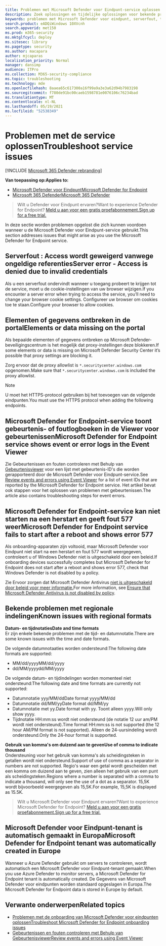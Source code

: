 ```yaml
---
title: Problemen met Microsoft Defender voor Eindpunt-service oplossen
description: Zoek oplossingen en tijdelijke oplossingen voor bekende problemen, zoals serverfouten bij het openen van de service.
keywords: problemen met Microsoft Defender voor eindpunt, serverfout, toegang geweigerd, ongeldige referenties, geen gegevens, dashboardportal, toestaan, gebeurtenisviewer oplossen
search.product: eADQiWindows 10XVcnh
search.appverid: met150
ms.prod: m365-security
ms.mktglfcycl: deploy
ms.sitesec: library
ms.pagetype: security
ms.author: macapara
author: mjcaparas
localization_priority: Normal
manager: dansimp
audience: ITPro
ms.collection: M365-security-compliance
ms.topic: troubleshooting
ms.technology: mde
ms.openlocfilehash: 8aaea65c617300a16f99a9a3e3a62d94b7983198
ms.sourcegitcommit: f780de91bc00caeb1598781e0076106c76234bad
ms.translationtype: MT
ms.contentlocale: nl-NL
ms.lasthandoff: 05/19/2021
ms.locfileid: "52538349"
---
```

# <a name="troubleshoot-service-issues"></a><span data-ttu-id="d021c-104">Problemen met de service oplossen</span><span class="sxs-lookup"><span data-stu-id="d021c-104">Troubleshoot service issues</span></span>

[!INCLUDE [Microsoft 365 Defender rebranding](../../includes/microsoft-defender.md)]

<span data-ttu-id="d021c-105">**Van toepassing op:**</span><span class="sxs-lookup"><span data-stu-id="d021c-105">**Applies to:**</span></span>
- [<span data-ttu-id="d021c-106">Microsoft Defender voor Eindpunt</span><span class="sxs-lookup"><span data-stu-id="d021c-106">Microsoft Defender for Endpoint</span></span>](https://go.microsoft.com/fwlink/p/?linkid=2154037)
- [<span data-ttu-id="d021c-107">Microsoft 365 Defender</span><span class="sxs-lookup"><span data-stu-id="d021c-107">Microsoft 365 Defender</span></span>](https://go.microsoft.com/fwlink/?linkid=2118804)

> <span data-ttu-id="d021c-108">Wilt u Defender voor Eindpunt ervaren?</span><span class="sxs-lookup"><span data-stu-id="d021c-108">Want to experience Defender for Endpoint?</span></span> [<span data-ttu-id="d021c-109">Meld u aan voor een gratis proefabonnement.</span><span class="sxs-lookup"><span data-stu-id="d021c-109">Sign up for a free trial.</span></span>](https://www.microsoft.com/microsoft-365/windows/microsoft-defender-atp?ocid=docs-wdatp-pullalerts-abovefoldlink) 


<span data-ttu-id="d021c-110">In deze sectie worden problemen opgelost die zich kunnen voordoen wanneer u de Microsoft Defender voor Eindpunt-service gebruikt.</span><span class="sxs-lookup"><span data-stu-id="d021c-110">This section addresses issues that might arise as you use the Microsoft Defender for Endpoint service.</span></span>

## <a name="server-error---access-is-denied-due-to-invalid-credentials"></a><span data-ttu-id="d021c-111">Serverfout : Access wordt geweigerd vanwege ongeldige referenties</span><span class="sxs-lookup"><span data-stu-id="d021c-111">Server error - Access is denied due to invalid credentials</span></span>
<span data-ttu-id="d021c-112">Als u een serverfout ondervindt wanneer u toegang probeert te krijgen tot de service, moet u de cookie-instellingen van uw browser wijzigen.</span><span class="sxs-lookup"><span data-stu-id="d021c-112">If you encounter a server error when trying to access the service, you’ll need to change your browser cookie settings.</span></span>
<span data-ttu-id="d021c-113">Configureer uw browser om cookies toe te staan.</span><span class="sxs-lookup"><span data-stu-id="d021c-113">Configure your browser to allow cookies.</span></span>

## <a name="elements-or-data-missing-on-the-portal"></a><span data-ttu-id="d021c-114">Elementen of gegevens ontbreken in de portal</span><span class="sxs-lookup"><span data-stu-id="d021c-114">Elements or data missing on the portal</span></span>
<span data-ttu-id="d021c-115">Als bepaalde elementen of gegevens ontbreken op Microsoft Defender-beveiligingscentrum is het mogelijk dat proxy-instellingen deze blokkeren.</span><span class="sxs-lookup"><span data-stu-id="d021c-115">If some elements or data is missing on Microsoft Defender Security Center it’s possible that proxy settings are blocking it.</span></span>

<span data-ttu-id="d021c-116">Zorg ervoor dat de proxy allowlist is `*.securitycenter.windows.com` opgenomen.</span><span class="sxs-lookup"><span data-stu-id="d021c-116">Make sure that `*.securitycenter.windows.com` is included the proxy allowlist.</span></span>


> [!NOTE]
> <span data-ttu-id="d021c-117">U moet het HTTPS-protocol gebruiken bij het toevoegen van de volgende eindpunten.</span><span class="sxs-lookup"><span data-stu-id="d021c-117">You must use the HTTPS protocol when adding the following endpoints.</span></span>

## <a name="microsoft-defender-for-endpoint-service-shows-event-or-error-logs-in-the-event-viewer"></a><span data-ttu-id="d021c-118">Microsoft Defender for Endpoint-service toont gebeurtenis- of foutlogboeken in de Viewer voor gebeurtenissen</span><span class="sxs-lookup"><span data-stu-id="d021c-118">Microsoft Defender for Endpoint service shows event or error logs in the Event Viewer</span></span>

<span data-ttu-id="d021c-119">Zie Gebeurtenissen en fouten controleren met Behulp van [Gebeurtenisviewer](event-error-codes.md) voor een lijst met gebeurtenis-ID's die worden gerapporteerd door de Microsoft Defender voor Eindpunt-service.</span><span class="sxs-lookup"><span data-stu-id="d021c-119">See [Review events and errors using Event Viewer](event-error-codes.md) for a list of event IDs that are reported by the Microsoft Defender for Endpoint service.</span></span> <span data-ttu-id="d021c-120">Het artikel bevat ook stappen voor het oplossen van problemen met gebeurtenissen.</span><span class="sxs-lookup"><span data-stu-id="d021c-120">The article also contains troubleshooting steps for event errors.</span></span>

## <a name="microsoft-defender-for-endpoint-service-fails-to-start-after-a-reboot-and-shows-error-577"></a><span data-ttu-id="d021c-121">Microsoft Defender for Endpoint-service kan niet starten na een herstart en geeft fout 577 weer</span><span class="sxs-lookup"><span data-stu-id="d021c-121">Microsoft Defender for Endpoint service fails to start after a reboot and shows error 577</span></span>

<span data-ttu-id="d021c-122">Als onboarding-apparaten zijn voltooid, maar Microsoft Defender voor Eindpunt niet start na een herstart en fout 577 wordt weergegeven, controleert u of Windows Defender niet is uitgeschakeld door een beleid.</span><span class="sxs-lookup"><span data-stu-id="d021c-122">If onboarding devices successfully completes but Microsoft Defender for Endpoint does not start after a reboot and shows error 577, check that Windows Defender is not disabled by a policy.</span></span>

<span data-ttu-id="d021c-123">Zie Ervoor zorgen dat Microsoft Defender Antivirus [niet is uitgeschakeld door beleid voor meer informatie.](troubleshoot-onboarding.md#ensure-that-microsoft-defender-antivirus-is-not-disabled-by-a-policy)</span><span class="sxs-lookup"><span data-stu-id="d021c-123">For more information, see [Ensure that Microsoft Defender Antivirus is not disabled by policy](troubleshoot-onboarding.md#ensure-that-microsoft-defender-antivirus-is-not-disabled-by-a-policy).</span></span>

## <a name="known-issues-with-regional-formats"></a><span data-ttu-id="d021c-124">Bekende problemen met regionale indelingen</span><span class="sxs-lookup"><span data-stu-id="d021c-124">Known issues with regional formats</span></span>

<span data-ttu-id="d021c-125">**Datum- en tijdnotaties**</span><span class="sxs-lookup"><span data-stu-id="d021c-125">**Date and time formats**</span></span><br>
<span data-ttu-id="d021c-126">Er zijn enkele bekende problemen met de tijd- en datumnotatie.</span><span class="sxs-lookup"><span data-stu-id="d021c-126">There are some known issues with the time and date formats.</span></span> 

<span data-ttu-id="d021c-127">De volgende datumnotaaties worden ondersteund:</span><span class="sxs-lookup"><span data-stu-id="d021c-127">The following date formats are supported:</span></span>
- <span data-ttu-id="d021c-128">MM/dd/yyyy</span><span class="sxs-lookup"><span data-stu-id="d021c-128">MM/dd/yyyy</span></span>
- <span data-ttu-id="d021c-129">dd/MM/yyyy</span><span class="sxs-lookup"><span data-stu-id="d021c-129">dd/MM/yyyy</span></span>

<span data-ttu-id="d021c-130">De volgende datum- en tijdindelingen worden momenteel niet ondersteund:</span><span class="sxs-lookup"><span data-stu-id="d021c-130">The following date and time formats are currently not supported:</span></span>
- <span data-ttu-id="d021c-131">Datumnotatie yyy/MM/dd</span><span class="sxs-lookup"><span data-stu-id="d021c-131">Date format yyyy/MM/dd</span></span>
- <span data-ttu-id="d021c-132">Datumnotatie dd/MM/yy</span><span class="sxs-lookup"><span data-stu-id="d021c-132">Date format dd/MM/yy</span></span>
- <span data-ttu-id="d021c-133">Datumnotatie met yy.</span><span class="sxs-lookup"><span data-stu-id="d021c-133">Date format with yy.</span></span> <span data-ttu-id="d021c-134">Toont alleen yyyy.</span><span class="sxs-lookup"><span data-stu-id="d021c-134">Will only show yyyy.</span></span>
- <span data-ttu-id="d021c-135">Tijdnotatie HH:mm:ss wordt niet ondersteund (de notatie 12 uur am/PM wordt niet ondersteund).</span><span class="sxs-lookup"><span data-stu-id="d021c-135">Time format HH:mm:ss is not supported (the 12 hour AM/PM format is not supported).</span></span> <span data-ttu-id="d021c-136">Alleen de 24-uursindeling wordt ondersteund.</span><span class="sxs-lookup"><span data-stu-id="d021c-136">Only the 24-hour format is supported.</span></span>

<span data-ttu-id="d021c-137">**Gebruik van komma's om duizend aan te geven**</span><span class="sxs-lookup"><span data-stu-id="d021c-137">**Use of comma to indicate thousand**</span></span><br>
<span data-ttu-id="d021c-138">Ondersteuning voor het gebruik van komma's als scheidingsteken in getallen wordt niet ondersteund.</span><span class="sxs-lookup"><span data-stu-id="d021c-138">Support of use of comma as a separator in numbers are not supported.</span></span> <span data-ttu-id="d021c-139">Regio's waar een getal wordt gescheiden met een komma om duizend aan te geven, zien alleen het gebruik van een punt als scheidingsteken.</span><span class="sxs-lookup"><span data-stu-id="d021c-139">Regions where a number is separated with a comma to indicate a thousand, will only see the use of a dot as a separator.</span></span> <span data-ttu-id="d021c-140">15,5K wordt bijvoorbeeld weergegeven als 15,5K.</span><span class="sxs-lookup"><span data-stu-id="d021c-140">For example, 15,5K is displayed as 15.5K.</span></span>

><span data-ttu-id="d021c-141">Wilt u Microsoft Defender voor Eindpunt ervaren?</span><span class="sxs-lookup"><span data-stu-id="d021c-141">Want to experience Microsoft Defender for Endpoint?</span></span> [<span data-ttu-id="d021c-142">Meld u aan voor een gratis proefabonnement.</span><span class="sxs-lookup"><span data-stu-id="d021c-142">Sign up for a free trial.</span></span>](https://www.microsoft.com/microsoft-365/windows/microsoft-defender-atp?ocid=docs-wdatp-troubleshoot-belowfoldlink)

## <a name="microsoft-defender-for-endpoint-tenant-was-automatically-created-in-europe"></a><span data-ttu-id="d021c-143">Microsoft Defender voor Eindpunt-tenant is automatisch gemaakt in Europa</span><span class="sxs-lookup"><span data-stu-id="d021c-143">Microsoft Defender for Endpoint tenant was automatically created in Europe</span></span>
<span data-ttu-id="d021c-144">Wanneer u Azure Defender gebruikt om servers te controleren, wordt automatisch een Microsoft Defender voor Eindpunt-tenant gemaakt.</span><span class="sxs-lookup"><span data-stu-id="d021c-144">When you use Azure Defender to monitor servers, a Microsoft Defender for Endpoint tenant is automatically created.</span></span> <span data-ttu-id="d021c-145">De Gegevens van Microsoft Defender voor eindpunten worden standaard opgeslagen in Europa.</span><span class="sxs-lookup"><span data-stu-id="d021c-145">The Microsoft Defender for Endpoint data is stored in Europe by default.</span></span>





## <a name="related-topics"></a><span data-ttu-id="d021c-146">Verwante onderwerpen</span><span class="sxs-lookup"><span data-stu-id="d021c-146">Related topics</span></span>
- [<span data-ttu-id="d021c-147">Problemen met de onboarding van Microsoft Defender voor eindpunten oplossen</span><span class="sxs-lookup"><span data-stu-id="d021c-147">Troubleshoot Microsoft Defender for Endpoint onboarding issues</span></span>](troubleshoot-onboarding.md)
- [<span data-ttu-id="d021c-148">Gebeurtenissen en fouten controleren met Behulp van Gebeurtenisviewer</span><span class="sxs-lookup"><span data-stu-id="d021c-148">Review events and errors using Event Viewer</span></span>](event-error-codes.md)
